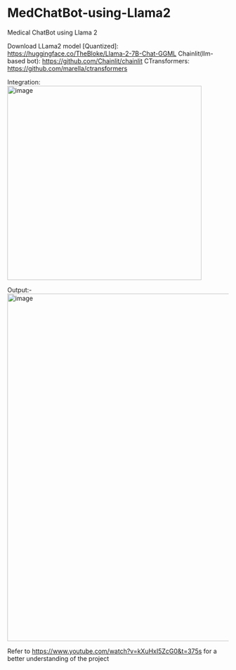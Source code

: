 # MedChatBot-using-Llama2
Medical ChatBot using Llama 2

Download LLama2 model [Quantized]: https://huggingface.co/TheBloke/Llama-2-7B-Chat-GGML
Chainlit(llm-based bot): https://github.com/Chainlit/chainlit
CTransformers: https://github.com/marella/ctransformers 

Integration:
<img width="442" alt="image" src="https://github.com/sharmaruchikht/MedChatBot-using-Llama2/assets/51285205/946c024b-c448-4d03-a6eb-53078c3aae60">


Output:-
<img width="791" alt="image" src="https://github.com/sharmaruchikht/MedChatBot-using-Llama2/assets/51285205/5f0357d9-21ff-4b13-a1a9-834ccd58dbee">


Refer to https://www.youtube.com/watch?v=kXuHxI5ZcG0&t=375s for a better understanding of the project
